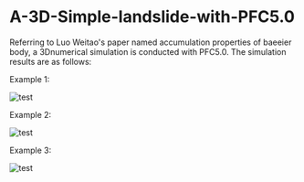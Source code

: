 # A-3D-Simple-landslide-with-PFC5.0
Referring to Luo Weitao's paper named accumulation properties of baeeier body, a 3Dnumerical simulation is conducted with PFC5.0. 
The simulation results are as follows:

Example 1:

![test](https://github.com/xiaolinmu/A-3D-Simple-landslide-with-PFC5.0/assets/86880374/192e1338-8098-49ae-baeb-6c70803a6667)




Example 2:

![test](https://github.com/xiaolinmu/A-3D-Simple-landslide-with-PFC5.0/assets/86880374/f33e89f4-b98b-4dfa-b8a1-d49738aaa898)






Example 3:

![test](https://github.com/xiaolinmu/A-3D-Simple-landslide-with-PFC5.0/assets/86880374/93e3958d-f61c-4722-94fa-0b472c976bfe)
